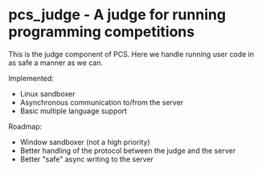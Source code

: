 # pcs_judge - A judge for running programming competitions

This is the judge component of PCS. Here we handle running user code in as safe a manner as we can.

Implemented:
 - Linux sandboxer
 - Asynchronous communication to/from the server
 - Basic multiple language support
 
Roadmap:
 - Window sandboxer (not a high priority)
 - Better handling of the protocol between the judge and the server
 - Better "safe" async writing to the server
